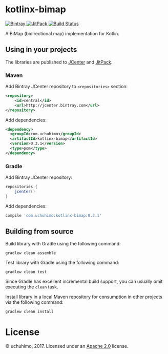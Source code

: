 # kotlinx-bimap

[ ![Bintray](https://api.bintray.com/packages/uchuhimo/maven/kotlinx-bimap/images/download.svg) ](https://bintray.com/uchuhimo/maven/kotlinx-bimap/_latestVersion)
[ ![JitPack](https://jitpack.io/v/uchuhimo/kotlinx-bimap.svg) ](https://jitpack.io/#uchuhimo/kotlinx-bimap)
[ ![Build Status](https://travis-ci.org/uchuhimo/kotlinx-bimap.svg?branch=master) ](https://travis-ci.org/uchuhimo/kotlinx-bimap)

A BiMap (bidirectional map) implementation for Kotlin.

## Using in your projects

The libraries are published to  [JCenter](https://bintray.com/uchuhimo/maven/kotlinx-bimap) and [JitPack](https://jitpack.io/#uchuhimo/kotlinx-bimap).

### Maven

Add Bintray JCenter repository to `<repositories>` section:

```xml
<repository>
    <id>central</id>
    <url>http://jcenter.bintray.com</url>
</repository>
```

Add dependencies:

```xml
<dependency>
  <groupId>com.uchuhimo</groupId>
  <artifactId>kotlinx-bimap</artifactId>
  <version>0.3.1</version>
  <type>pom</type>
</dependency>
```

### Gradle

Add Bintray JCenter repository:

```groovy
repositories {
    jcenter()
}
```

Add dependencies:

```groovy
compile 'com.uchuhimo:kotlinx-bimap:0.3.1'
```

## Building from source

Build library with Gradle using the following command:

```
gradlew clean assemble
```

Test library with Gradle using the following command:

```
gradlew clean test
```

Since Gradle has excellent incremental build support, you can usually omit executing the `clean` task.

Install library in a local Maven repository for consumption in other projects via the following command:

```
gradlew clean install
```

# License

© uchuhimo, 2017. Licensed under an [Apache 2.0](./LICENSE) license.
